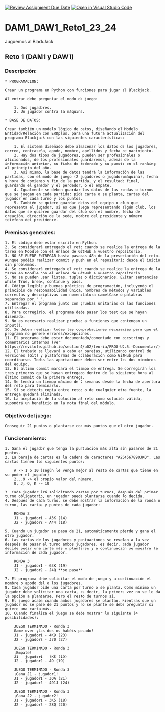 [![Review Assignment Due Date](https://classroom.github.com/assets/deadline-readme-button-24ddc0f5d75046c5622901739e7c5dd533143b0c8e959d652212380cedb1ea36.svg)](https://classroom.github.com/a/YjNdb-8o)
[![Open in Visual Studio Code](https://classroom.github.com/assets/open-in-vscode-718a45dd9cf7e7f842a935f5ebbe5719a5e09af4491e668f4dbf3b35d5cca122.svg)](https://classroom.github.com/online_ide?assignment_repo_id=12721127&assignment_repo_type=AssignmentRepo)
# DAM1_DAW1_Reto1_23_24
Juguemos al BlackJack

## Reto 1 (DAM1 y DAW1)

### Descripción:
```
* PROGRAMACIÓN:

Crear un programa en Python con funciones para jugar al Blackjack.

Al entrar debe preguntar el modo de juego:

    1. Dos jugadores.
    2. Un jugador contra la máquina.

* BASE DE DATOS:

Crear también un modelo lógico de datos, diseñando el Modelo Entidad/Relación con ERDplus, para una futura actualización del programa Blackjack con las siguientes características:

    1. El sistema diseñado debe almacenar los datos de los jugadores, correo, contraseña, apodo, nombre, apellidos y fecha de nacimiento.
    2. Hay dos tipos de jugadores, pueden ser profesionales o aficionados, de los profesionales guardaremos, además de la información anterior, su ficha de federado y su puesto en el ranking al principio del año. 
    3. Así mismo, la base de datos tendrá la información de las partidas, con el modo de juego (2 jugadores o jugador/máquina), fecha y hora de comienzo y fin de la partida, y el resultado final, guardando el ganador y el perdedor, o el empate.
    4. Igualmente se deben guardar los datos de las rondas o turnos que se juegan en cada partida: pide carta o se planta, cartas del jugador en cada turno y los puntos.
    5. También se quiere guardar datos del equipo o club que representa el jugador, si es que juega representando algún club, los datos que se quieren guardar del club son el nombre, fecha de creación, dirección de la sede, nombre del presidente y número telefono del presidente.
```

### Premisas generales:
```
1. El código debe estar escrito en Python.
2. Se considerará entregado el reto cuando se realice la entrega de la tarea en Moodle con el enlace de GitHub a vuestro repositorio.
3. NO SE PUEDE ENTREGAR hasta pasadas 48h de la presentación del reto. Aunque podéis realizar commit y push en el repositorio desde el inicio sin problemas.
4. Se considerará entregado el reto cuando se realice la entrega de la tarea en Moodle con el enlace de GitHub a vuestro repositorio.
5. No se pueden usar listas, tuplas o diccionarios. Evitar sentencias while True, break, continue y pass.
6. Código legible y buenas prácticas de programación, incluyendo el principio de responsabilidad única, nombres de métodos y variables correctas y descriptivas con nomenclatura camelCase o palabras separadas por "_".
7. Entregar el programa junto con pruebas unitarias de las funciones utilizadas.
8. Para corregirlo, el programa debe pasar los test que se hayan diseñado.
9. No es necesario realizar pruebas a funciones que contengan un input().
10. Se deben realizar todas las comprobaciones necesarias para que el programa no genere errores/excepciones.
11. El programa debe estar documentado/comentado con docstrings y comentarios internos (ver https://revilofe.github.io/section1/u02/teoria/PROG-U2.5.-Documentar/)
12. El trabajo se llevará a cabo en parejas, utilizando control de versiones (Git) y plataformas de colaboración como GitHub para coordinarse. Todas las aportaciones deben ser entre los dos miembros del equipo.
13. El último commit marcará el tiempo de entrega. Se corregirán los tres primeros que se hayan entregado dentro de la siguiente hora al último commit de la primera entrega.
14. Se tendrá un tiempo máximo de 2 semanas desde la fecha de apertura del reto para terminarlo.
15. Si se detecta copia entre retos o de cualquier otra fuente, la entrega quedará eliminada.
16. La aceptación de la solución al reto como solución válida, supondrá un beneficio en la nota final del módulo.
```

### Objetivo del juego:
	Conseguir 21 puntos o plantarse con más puntos que el otro jugador.

### Funcionamiento:
	1. Gana el jugador que tenga la puntuación más alta sin pasarse de 21 puntos.
	2. La baraja de cartas es la cadena de caracteres "A234567890JKQ". Las cartas tienen los siguientes puntos:
 
		A -> 1 o 10 (según le venga mejor al resto de cartas que tiene en su poder el jugador)
		2...9 -> el propio valor del número.
		0, J, Q, K -> 10
  
	3. Cada jugador irá solicitando cartas por turnos, después del primer turno obligatorio, un jugador puede plantarse cuando lo decida.
	4. Después de cada turno, se debe mostrar la información de la ronda o turno, las cartas y puntos de cada jugador:
 
		RONDA 3
		J1 - jugador1 - A3K (14)
		J2 - jugador2 - A44 (18)
  
	5. Cuando un jugador se pasa de 21, automáticamente pierde y gana el otro jugador.
	6. Las cartas de los jugadores y puntuaciones se revelan a la vez después de pasar el turno ambos jugadores, es decir, cada jugador decide pedir una carta más o plantarse y a continuación se muestra la información de cada jugador.
 
 		RONDA 3
		J1 - jugador1 - 63K (19)
		J2 - jugador2 - J4Q **se pasa**
  
	7. El programa debe solicitar el modo de juego y a continuación el nombre o apodo del o los jugadores.
	8. Cada jugador pide una carta por turno o se planta. Como mínimo un jugador debe solicitar una carta, es decir, la primera vez no se le da la opción a plantarse. Pero el resto de turnos si.
	9. El juego acaba cuando ambos jugadores se plantan. Mientras que un jugador no se pase de 21 puntos y no se plante se debe preguntar si quiere una carta más.
	10. Cuando finaliza el juego se debe mostrar lo siguiente (4 posibilidades):

		JUEGO TERMINADO - Ronda 3
		Game over ¡Los dos os habéis pasado!
		J1 - jugador1 - 4K9 (23)
		J2 - jugador2 - J70 (27)

		JUEGO TERMINADO - Ronda 3
		¡Empate!
		J1 - jugador1 - 4K5 (19)
		J2 - jugador2 - A9 (19)
    
		JUEGO TERMINADO - Ronda 3
		¡Gana J1 - jugador1!
		J1 - jugador1 - JQA (21)
		J2 - jugador2 - 491J (24)

		JUEGO TERMINADO - Ronda 3
		¡Gana J2 - jugador2!
		J1 - jugador1 - 3K5 (18)
		J2 - jugador2 - 28Q (20)

